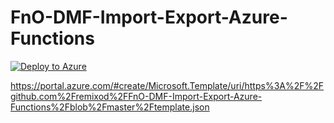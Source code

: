 # FnO-DMF-Import-Export-Azure-Functions
[![Deploy to Azure](http://azuredeploy.net/deploybutton.png)](https://azuredeploy.net/)


https://portal.azure.com/#create/Microsoft.Template/uri/https%3A%2F%2Fgithub.com%2Fremixod%2FFnO-DMF-Import-Export-Azure-Functions%2Fblob%2Fmaster%2Ftemplate.json
